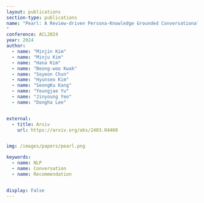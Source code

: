 ```yaml
---
layout: publications
section-type: publications
name: "Pearl: A Review-driven Persona-Knowledge Grounded Conversational Recommendation Dataset
"
conference: ACL2024
year: 2024
author:
  - name: "Minjin Kim"
  - name: "Minju Kim"
  - name: "Hana Kim"
  - name: "Beong-woo Kwak"
  - name: "Soyeon Chun"
  - name: "Hyunseo Kim"
  - name: "SeongKu Kang"
  - name: "Youngjae Yu"
  - name: "Jinyoung Yeo"
  - name: "Dongha Lee"


external:
  - title: Arxiv
    url: https://arxiv.org/abs/2403.04460


img: /images/papers/pearl.png

keywords:
  - name: NLP
  - name: Conversation
  - name: Recommendation


display: False
---
```

